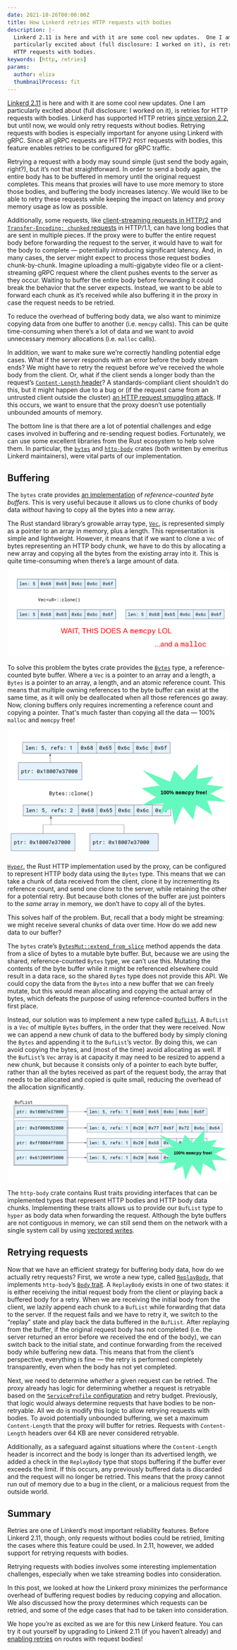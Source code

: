 ```yaml
---
date: 2021-10-26T00:00:00Z
title: How Linkerd retries HTTP requests with bodies
description: |-
  Linkerd 2.11 is here and with it are some cool new updates.  One I am
  particularly excited about (full disclosure: I worked on it), is retries or
  HTTP requests with bodies.
keywords: [http, retries]
params:
  author: eliza
  thumbnailProcess: fit
---
```


[Linkerd 2.11](https://github.com/linkerd/linkerd2/issues/6130)
is here and with it are some cool new updates.  One I am particularly
excited about (full disclosure: I worked on it), is retries for HTTP requests
with bodies. Linkerd has supported HTTP retries
[since version 2.2](https://linkerd.io/2019/02/22/how-we-designed-retries-in-linkerd-2-2/),
but until now, we would only retry requests without bodies. Retrying
requests with bodies is especially important for anyone using Linkerd with gRPC.
Since all gRPC requests are HTTP/2 `POST` requests with bodies, this feature
enables retries to be configured for gRPC traffic.

Retrying a request with a body may sound simple (just send the body again,
right?), but it’s not that straightforward. In order to send a body again,
the entire body has to be buffered in memory until the original request
completes. This means that proxies will have to use more memory to store
those bodies, and buffering the body increases latency. We would like to be able
to retry these requests while keeping the impact on latency and proxy memory
usage as low as possible.

Additionally, some requests, like
[client-streaming requests in HTTP/2](https://httpwg.org/specs/rfc7540.html#StreamsLayer)
and
[`Transfer-Encoding: chunked` requests](https://developer.mozilla.org/en-US/docs/Web/HTTP/Headers/Transfer-Encoding#directives)
in HTTP/1.1, can have long bodies that are sent in multiple pieces. If the
proxy were to buffer the entire request body before forwarding the request
to the server, it would have to wait for the body to complete —
potentially introducing significant latency. And, in many cases, the server
might expect to process those request bodies chunk-by-chunk. Imagine
uploading a multi-gigabyte video file or a client-streaming gRPC request
where the client pushes events to the server as they occur. Waiting to
buffer the entire body before forwarding it could break the behavior that
the server expects. Instead, we want to be able to forward each chunk as
it’s received while also  buffering it in the proxy in case the request
needs to be retried.

To reduce the overhead of buffering body data, we also want to minimize
copying data from one buffer to another (i.e. `memcpy` calls). This can be
quite time-consuming when there’s a lot of data and we want to avoid
unnecessary memory allocations (i.e. `malloc` calls).

In addition, we want to make sure we’re correctly handling potential edge
cases. What if the server responds with an error before the body stream
ends? We might have to retry the request before we’ve received the whole
body from the client. Or, what if the client sends a longer body than the
request’s
[`Content-Length` header](https://developer.mozilla.org/en-US/docs/Web/HTTP/Headers/Content-Length)?
A standards-compliant client shouldn’t do this, but it might happen due to
a bug or (if the request came from an untrusted client outside the cluster)
[an HTTP request smuggling attack](https://cwe.mitre.org/data/definitions/444.html).
If this occurs, we want to ensure that the proxy doesn’t use potentially
unbounded amounts of memory.

The bottom line is that there are a lot of potential challenges and edge
cases involved in buffering and re-sending request bodies. Fortunately,
we can use some excellent libraries from the Rust ecosystem to help solve
them. In particular, the [`bytes`](https://crates.io/crates/bytes)
and [`http-body`](https://crates.io/crates/http-body) crates (both written
by emeritus Linkerd maintainers), were vital parts of our implementation.

## Buffering

The `bytes` crate provides
[an implementation](https://docs.rs/bytes/1.1.0/bytes/struct.Bytes.html)
of *reference-counted byte buffers*. This is very useful because it
allows us to clone chunks of body data *without* having to copy all the
bytes into a new array.

The Rust standard library’s growable array type,
[`Vec`](https://doc.rust-lang.org/stable/std/vec/struct.Vec.html),
is represented simply as a pointer to an array in memory, plus a length.
This representation is simple and lightweight. However, it means that if
we want to clone a `Vec` of bytes representing an HTTP body chunk, we have
to do this by allocating a new array and copying all the bytes from the
existing array into it. This is quite time-consuming when there’s a large
amount of data.

![Cloning buffers: the slow way.](retries-3.png)

To solve this problem the bytes crate provides the
[`Bytes`](https://docs.rs/bytes/1.1.0/bytes/struct.Bytes.html#) type, a
reference-counted byte buffer. Where a `Vec` is a pointer to an array and
a length, a `Bytes` is a pointer to an array, a length, and an atomic reference
count. This means that multiple owning references to the byte buffer can
exist at the same time, as it will only be deallocated when all those
references go away. Now, cloning buffers only requires incrementing a
reference count and copying a pointer. That's much faster than copying
all the data — 100% `malloc` and `memcpy` free!

![Cloning buffers: the fast way.](retries-2.png)

[`Hyper`](https://crates.io/crates/hyper), the Rust HTTP implementation used
by the proxy, can be configured to represent HTTP body data using the `Bytes`
type. This means that we can take a chunk of data received from the client,
clone it by incrementing its reference count, and send one clone to the server,
while retaining the other for a potential retry. But because both clones
of the buffer are just pointers to the *same* array in memory, we don’t
have to copy all of the bytes.

This solves half of the problem. But, recall that a body might be streaming:
we might receive several chunks of data over time. How do we add new data to
our buffer?

The `bytes` crate’s
[`BytesMut::extend_from_slice`](https://docs.rs/bytes/1.1.0/bytes/struct.BytesMut.html#method.extend_from_slice)
method appends the data from a slice of bytes to a mutable byte buffer.
But, because we are using the shared, reference-counted `Bytes` type, we can’t
use this. Mutating the contents of the byte buffer while it might be
referenced elsewhere could result in a data race, so the shared `Bytes` type
does not provide this API. We could copy the data from the `Bytes` into a new
buffer that we can freely mutate, but this would mean allocating and copying
the actual array of bytes, which defeats the purpose of using reference-counted
buffers in the first place.

Instead, our solution was to implement a new type called
[`BufList`](https://github.com/linkerd/linkerd2-proxy/blob/1cff3aef82c203bf09ccce485506d7a29ca27308/linkerd/http-retry/src/lib.rs#L57-L61).
A `BufList` is a `Vec` of multiple `Bytes` buffers, in the order that they were
received. Now we can append a new chunk of data to the buffered body by simply
cloning the `Bytes` and appending it to the `BufList`’s vector. By doing this,
we can avoid copying the bytes, and (most of the time) avoid allocating as
well. If the `BufList`’s `Vec` array is at capacity it may need to be resized to
append a new chunk, but because it consists only of a pointer to each byte buffer,
rather than all the bytes received as part of the request body, the array that
needs to be allocated and copied is quite small, reducing the overhead of
the allocation significantly.

![Appending multiple buffers to a BufList.](retries-1.png)

The `http-body` crate contains Rust traits providing interfaces that can be
implemented types that represent HTTP bodies and HTTP body data chunks.
Implementing these traits allows us to provide our `BufList` type to `hyper` as
body data when forwarding the request. Although the byte buffers are not
contiguous in memory, we can still send them on the network with a single
system call by using
[vectored writes](https://docs.rs/tokio/1.12.0/tokio/io/trait.AsyncWrite.html#method.poll_write_vectored).

## Retrying requests

Now that we have an efficient strategy for buffering body data, how do we
actually retry requests? First, we wrote a new type, called
[`ReplayBody`](https://github.com/linkerd/linkerd2-proxy/blob/1cff3aef82c203bf09ccce485506d7a29ca27308/linkerd/http-retry/src/lib.rs#L13-L42),
that implements `http-body`’s
[`Body` trait](https://docs.rs/http-body/0.4.4/http_body/trait.Body.html).
A `ReplayBody` exists in one of two states: it is either receiving the initial
request body from the client or playing back a buffered body for a retry. When
we are receiving the initial body from the client, we lazily append each chunk
to a `BufList` while forwarding that data to the server. If the request fails
and we have to retry it, we switch to the “replay” state and play back the data
buffered in the `BufList`. After replaying from the buffer, if the original
request body has not completed (i.e. the server returned an error before we
received the end of the body), we can switch back to the initial state, and
continue forwarding from the received body while buffering new data. This means
that from the client’s perspective, everything is fine — the retry is performed
completely transparently, even when the body has not yet completed.

Next, we need to determine *whether* a given request can be retried. The
proxy already has logic for determining whether a request is retryable based
on the
[`ServiceProfile` configuration](https://linkerd.io/2.11/tasks/configuring-retries/)
and retry budget. Previously, that logic would always determine requests that
have bodies to be non-retryable. All we do is modify this logic to allow
retrying requests with bodies. To avoid potentially unbounded buffering,
we set a maximum `Content-Length` that the proxy will buffer for retries.
Requests with `Content-Length` headers over 64 KB are never considered
retryable.

Additionally, as a safeguard against situations where the `Content-Length` header
is incorrect and the body is longer than its advertised length, we added a
check in the `ReplayBody` type that stops buffering if the buffer ever exceeds
the limit. If this occurs, any previously buffered data is discarded and
the request will no longer be retried. This means that the proxy cannot run
out of memory due to a bug in the client, or a malicious request from the
outside world.

## Summary

Retries are one of Linkerd’s most important reliability features. Before
Linkerd 2.11, though, only requests without bodies could be retried,
limiting the cases where this feature could be used. In 2.11, however,
we added support for retrying requests with bodies.

Retrying requests with bodies involves some interesting implementation
challenges, especially when we take streaming bodies into consideration.

In this post, we looked at how the Linkerd proxy minimizes the performance
overhead of buffering request bodies by reducing copying and allocation.
We also discussed how the proxy determines which requests can be retried,
and some of the edge cases that had to be taken into consideration.

We hope you’re as excited as we are for this new Linkerd feature. You can
try it out yourself by upgrading to Linkerd 2.11 (if you haven’t already)
and [enabling retries](https://linkerd.io/2.11/tasks/configuring-retries/) on
routes with request bodies!
